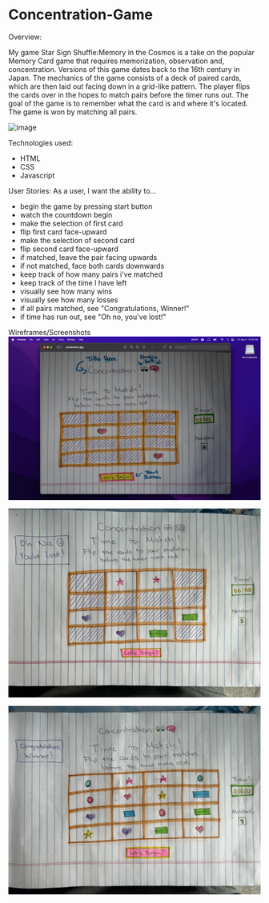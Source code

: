 # Concentration-Game

Overview:


My game Star Sign Shuffle:Memory in the Cosmos is a take on the popular Memory Card game that requires memorization, observation and, concentration. Versions of this game dates back to the 16th century in Japan. The mechanics of the game consists of a deck of paired cards, which are then laid out facing down in a grid-like pattern. The player flips the cards over in the hopes to match pairs before the timer runs out. The goal of the game is to remember what the card is and where it's located. The game is won by matching all pairs.

![image](https://github.com/dn412/Concentration-Game/assets/140428179/ef3b1bbc-4d3b-4ddb-8a74-29cb8f5de6a7)


Technologies used:
- HTML
- CSS
- Javascript


User Stories:
As a user, I want the ability to...
- begin the game by pressing start button
- watch the countdown begin
- make the selection of first card
- flip first card face-upward
- make the selection of second card
- flip second card face-upward
- if matched, leave the pair facing upwards
- if not matched, face both cards downwards
- keep track of how many pairs i've matched
- keep track of the time I have left
- visually see how many wins
- visually see how many losses
- if all pairs matched, see "Congratulations, Winner!"
- if time has run out, see "Oh no, you've lost!"

 Wireframes/Screenshots
![Alt text](images/wireframe1.jpeg)

![Alt text](images/wireframe2.jpeg)

![Alt text](images/wireframe3.jpeg)
